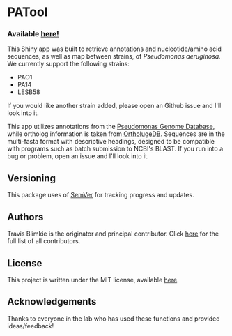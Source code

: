 # **PATool**

### Available [here!](https://travis-m-blimkie.shinyapps.io/PATool/)  


This Shiny app was built to retrieve annotations and nucleotide/amino acid
sequences, as well as map between strains, of *Pseudomonas aeruginosa.* We
currently support the following strains:

* PAO1
* PA14
* LESB58

If you would like another strain added, please open an Github issue and I'll
look into it.  

This app utilizes annotations from the [Pseudomonas Genome
Database](http://pseudomonas.com/), while ortholog information is taken from
[OrtholugeDB](http://pseudoluge.pseudomonas.com/). Sequences are in the
multi-fasta format with descriptive headings, designed to be compatible with
programs such as batch submission to NCBI's BLAST. If you run into a bug or
problem, open an issue and I'll look into it.  

## Versioning
This package uses of [SemVer](https://semver.org/) for tracking progress and
updates.

## Authors
Travis Blimkie is the originator and principal contributor. Click
[here](https://github.com/travis-m-blimkie/tRavis/graphs/contributors) for the 
full list of all contributors.

## License
This project is written under the MIT license, available
[here](https://github.com/travis-m-blimkie/tRavis/blob/master/LICENSE).

## Acknowledgements
Thanks to everyone in the lab who has used these functions and provided
ideas/feedback!
